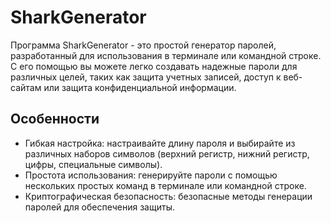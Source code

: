 # SharkGenerator

Программа SharkGenerator - это простой генератор паролей, разработанный для использования в терминале или командной строке. С его помощью вы можете легко создавать надежные пароли для различных целей, таких как защита учетных записей, доступ к веб-сайтам или защита конфиденциальной информации.

## Особенности
* Гибкая настройка: настраивайте длину пароля и выбирайте из различных наборов символов (верхний регистр, нижний регистр, цифры, специальные символы).
* Простота использования: генерируйте пароли с помощью нескольких простых команд в терминале или командной строке.
* Криптографическая безопасность: безопасные методы генерации паролей для обеспечения защиты.
